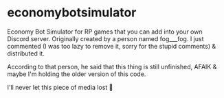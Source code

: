# economybotsimulator
Economy Bot Simulator for RP games that you can add into your own Discord server. Originally created by a person named fog___fog. I just commented (I was too lazy to remove it, sorry for the stupid comments) &amp; distributed it.

According to that person, he said that this thing is still unfinished, AFAIK &amp; maybe I'm holding the older version of this code.

I'll never let this piece of media lost 🙏
